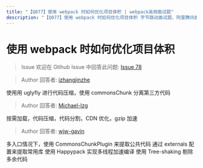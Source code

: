 ```yaml
---
title: "【Q077】使用 webpack 时如何优化项目体积 | webpack高频面试题"
description: "【Q077】使用 webpack 时如何优化项目体积 字节跳动面试题、阿里腾讯面试题、美团小米面试题。"
---
```


# 使用 webpack 时如何优化项目体积

> Issue
> 欢迎在 Gtihub Issue 中回答此问题: [Issue 78](https://github.com/shfshanyue/Daily-Question/issues/78)

> Author
> 回答者: [izhangjinzhe](https://github.com/izhangjinzhe)

使用用 uglyfly 进行代码压缩，使用 commonsChunk 分离第三方代码

> Author
> 回答者: [Michael-lzg](https://github.com/Michael-lzg)

按需加载，代码压缩，代码分割，CDN 优化，gzip 加速

> Author
> 回答者: [wjw-gavin](https://github.com/wjw-gavin)

多入口情况下，使用 CommonsChunkPlugin 来提取公共代码
通过 externals 配置来提取常用库
使用 Happypack 实现多线程加速编译
使用 Tree-shaking 剔除多余代码
